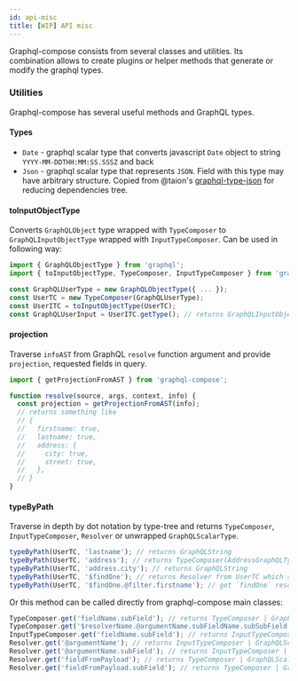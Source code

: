 ```yaml
---
id: api-misc
title: [WIP] API misc
---
```


Graphql-compose consists from several classes and utilities. Its combination allows to create plugins or helper methods that generate or modify the graphql types.

### Utilities

Graphql-compose has several useful methods and GraphQL types.

#### Types

* `Date` - graphql scalar type that converts javascript `Date` object to string `YYYY-MM-DDTHH:MM:SS.SSSZ` and back
* `Json` - graphql scalar type that represents `JSON`. Field with this type may have arbitrary structure. Copied from @taion's [graphql-type-json](https://github.com/taion/graphql-type-json) for reducing dependencies tree.

#### toInputObjectType

Converts `GraphQLObject` type wrapped with `TypeComposer` to `GraphQLInputObjectType` wrapped with `InputTypeComposer`. Can be used in following way:

```js
import { GraphQLObjectType } from 'graphql';
import { toInputObjectType, TypeComposer, InputTypeComposer } from 'graphql-compose';

const GraphQLUserType = new GraphQLObjectType({ ... });
const UserTC = new TypeComposer(GraphQLUserType);
const UserITC = toInputObjectType(UserTC);
const GraphQLUserInput = UserITC.getType(); // returns GraphQLInputObjectType
```

#### projection

Traverse `infoAST` from GraphQL `resolve` function argument and provide `projection`, requested fields in query.

```js
import { getProjectionFromAST } from 'graphql-compose';

function resolve(source, args, context, info) {
  const projection = getProjectionFromAST(info);
  // returns something like
  // {
  //   firstname: true,
  //   lastname: true,
  //   address: {
  //     city: true,
  //     street: true,
  //   },
  // }
}
```

#### typeByPath

Traverse in depth by dot notation by type-tree and returns `TypeComposer`, `InputTypeComposer`, `Resolver` or unwrapped `GraphQLScalarType`.

```js
typeByPath(UserTC, 'lastname'); // returns GraphQLString
typeByPath(UserTC, 'address'); // returns TypeComposer(AddressGraphQLType)
typeByPath(UserTC, 'address.city'); // returns GraphQLString
typeByPath(UserTC, '$findOne'); // returns Resolver from UserTC which stored by `findOne` name
typeByPath(UserTC, '$findOne.@filter.firstname'); // get `findOne` resolver, find `filter` arg in resolver, get `firstname` field from it and return it graphql scalar type
```

Or this method can be called directly from graphql-compose main classes:

```js
TypeComposer.get('fieldName.subField'); // returns TypeComposer | GraphQLScalar
TypeComposer.get('$resolverName.@argumentName.subFieldName.subSubField'); // returns InputTypeComposer | GraphQLScalar
InputTypeComposer.get('fieldName.subField'); // returns InputTypeComposer | GraphQLScalar
Resolver.get('@argumentName'); // returns InputTypeComposer | GraphQLScalar
Resolver.get('@argumentName.subField'); // returns InputTypeComposer | GraphQLScalar
Resolver.get('fieldFromPayload'); // returns TypeComposer | GraphQLScalar
Resolver.get('fieldFromPayload.subField'); // returns TypeComposer | GraphQLScalar
```
